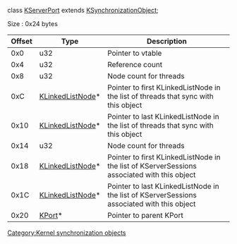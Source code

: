 class [KServerPort](KServerPort "wikilink") extends
[KSynchronizationObject](KSynchronizationObject "wikilink");

Size : 0x24 bytes

| Offset | Type                                            | Description                                                                                 |
|--------|-------------------------------------------------|---------------------------------------------------------------------------------------------|
| 0x0    | u32                                             | Pointer to vtable                                                                           |
| 0x4    | u32                                             | Reference count                                                                             |
| 0x8    | u32                                             | Node count for threads                                                                      |
| 0xC    | [KLinkedListNode](KLinkedListNode "wikilink")\* | Pointer to first KLinkedListNode in the list of threads that sync with this object          |
| 0x10   | [KLinkedListNode](KLinkedListNode "wikilink")\* | Pointer to last KLinkedListNode in the list of threads that sync with this object           |
| 0x14   | u32                                             | Node count for threads                                                                      |
| 0x18   | [KLinkedListNode](KLinkedListNode "wikilink")\* | Pointer to first KLinkedListNode in the list of KServerSessions associated with this object |
| 0x1C   | [KLinkedListNode](KLinkedListNode "wikilink")\* | Pointer to last KLinkedListNode in the list of KServerSessions associated with this object  |
| 0x20   | [KPort](KPort "wikilink")\*                     | Pointer to parent KPort                                                                     |

[Category:Kernel synchronization
objects](Category:Kernel_synchronization_objects "wikilink")
